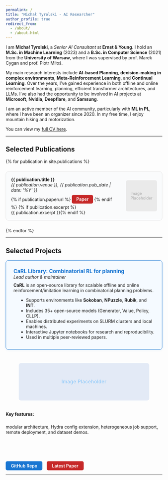 ```yaml
---
permalink: /
title: "Michał Tyrolski - AI Researcher"
author_profile: true
redirect_from: 
  - /about/
  - /about.html
---
```


I am **Michał Tyrolski**, a *Senior AI Consultant* at **Ernst & Young**. I hold an **M.Sc. in Machine Learning** (2023) and a **B.Sc. in Computer Science** (2021) from the **University of Warsaw**, where I was supervised by prof. Marek Cygan and prof. Piotr Miłoś.

My main research interests include **AI-based Planning**, **decision-making in complex environments**, **Meta-Reinforcement Learning**, and **Continual Learning**. Over the years, I’ve gained experience in both offline and online reinforcement learning, planning, efficient transformer architectures, and LLMs. I’ve also had the opportunity to be involved in AI projects at **Microsoft**, **Nvidia**, **Deepflare**, and **Samsung**.

I am an active member of the AI community, particularly with **ML in PL**, where I have been an organizer since 2020. In my free time, I enjoy mountain hiking and motorization.

You can view my [full CV here](../files/cv.pdf).

---

## Selected Publications

<style>
.publication-box {
  display: flex;
  align-items: center;
  border: 1px solid #e0e0e0;
  border-radius: 8px;
  padding: 1rem;
  background: #fafbfc;
  min-height: 120px;
  transition: background 0.2s, box-shadow 0.2s, border-color 0.2s;
}
.publication-box:hover {
  background: #f0f6ff;
  box-shadow: 0 2px 8px rgba(30, 136, 229, 0.08);
  border-color: #90caf9;
}
.paper-link {
  display: inline-block;
  background: #c62828;
  color: #fff;
  padding: 0.4em 1em;
  border-radius: 5px;
  text-decoration: none;
  font-weight: 600;
  margin: 0.5em 0 0.2em 0;
  transition: background 0.2s, color 0.2s, box-shadow 0.2s;
}
.paper-link:hover {
  background: #fff;
  color: #c62828;
  box-shadow: 0 0 0 2px #c62828 inset;
}
</style>

<div style="display: flex; flex-direction: column; gap: 1.5rem;">
{% for publication in site.publications %}
  <div class="publication-box">
    <div style="flex: 1;">
      <strong>{{ publication.title }}</strong><br>
      <em>{{ publication.venue }}, {{ publication.pub_date | date: '%Y' }}</em><br>
      {% if publication.paperurl %}
        <a href="{{ publication.paperurl }}" class="paper-link">Paper</a>
      {% endif %}
      {% if publication.excerpt %}<br>{{ publication.excerpt }}{% endif %}
    </div>
    <div style="width: 100px; height: 100px; margin-left: 1.5rem; background: #eaeaea; border-radius: 6px; display: flex; align-items: center; justify-content: center; color: #aaa; font-size: 0.9em;">
      <span>Image<br>Placeholder</span>
    </div>
  </div>
{% endfor %}
</div>

---

## Selected Projects

<div style="display: flex; flex-direction: column; gap: 1.5rem;">
  <div style="border: 1px solid #1976d2; border-radius: 8px; padding: 1.5rem; background: #f5faff; box-shadow: 0 2px 8px rgba(25, 118, 210, 0.06);">
    <strong style="font-size: 1.2em; color: #1976d2;">CaRL Library: Combinatorial RL for planning</strong><br>
    <em>Lead author & maintainer</em><br>
    <p style="margin-top: 0.7em;">
      <b>CaRL</b> is an open-source library for scalable offline and online reinforcement/imitation learning in combinatorial planning problems.<br>
      <ul style="margin: 0.5em 0 0.5em 1.2em;">
        <li>Supports environments like <b>Sokoban</b>, <b>NPuzzle</b>, <b>Rubik</b>, and <b>INT</b>.</li>
        <li>Includes 35+ open-source models (Generator, Value, Policy, CLLP).</li>
        <li>Enables distributed experiments on SLURM clusters and local machines.</li>
        <li>Interactive Jupyter notebooks for research and reproducibility.</li>
        <li>Used in multiple peer-reviewed papers.</li>
      </ul>
    </div>
        <div style="width: 100%; max-width: 420px; height: 120px; margin: 1.2em auto 0.7em auto; background: #e3eaf6; border-radius: 7px; display: flex; align-items: center; justify-content: center; color: #90caf9; font-size: 1.1em; font-weight: 500; letter-spacing: 0.5px;">
      Image Placeholder
    </div>
      <b>Key features:</b> modular architecture, Hydra config extension, heterogeneous job support, remote deployment, and dataset demos.
    </p>
    <div style="margin-top: 0.7em;">
      <a href="https://github.com/mtyrolski/carl" style="display: inline-block; background: #1976d2; color: #fff; padding: 0.4em 1.2em; border-radius: 5px; text-decoration: none; font-weight: 600; margin-right: 0.7em; transition: background 0.2s;">GitHub Repo</a>
      <a href="https://arxiv.org/abs/2406.03361" style="display: inline-block; background: #c62828; color: #fff; padding: 0.4em 1.2em; border-radius: 5px; text-decoration: none; font-weight: 600; transition: background 0.2s;">Latest Paper</a>
  </div>
</div>

---


